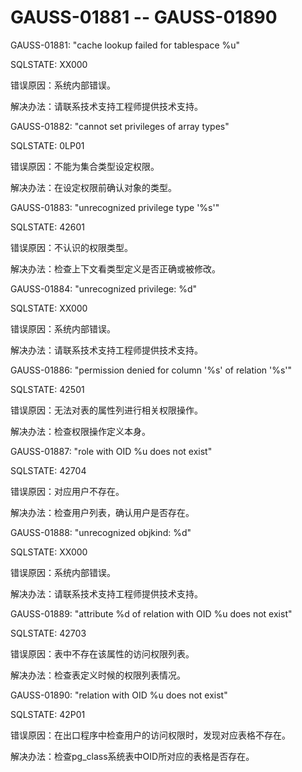 # GAUSS-01881 -- GAUSS-01890<a name="ZH-CN_TOPIC_0302073364"></a>

GAUSS-01881: "cache lookup failed for tablespace %u"

SQLSTATE: XX000

错误原因：系统内部错误。

解决办法：请联系技术支持工程师提供技术支持。

GAUSS-01882: "cannot set privileges of array types"

SQLSTATE: 0LP01

错误原因：不能为集合类型设定权限。

解决办法：在设定权限前确认对象的类型。

GAUSS-01883: "unrecognized privilege type '%s'"

SQLSTATE: 42601

错误原因：不认识的权限类型。

解决办法：检查上下文看类型定义是否正确或被修改。

GAUSS-01884: "unrecognized privilege: %d"

SQLSTATE: XX000

错误原因：系统内部错误。

解决办法：请联系技术支持工程师提供技术支持。

GAUSS-01886: "permission denied for column '%s' of relation '%s'"

SQLSTATE: 42501

错误原因：无法对表的属性列进行相关权限操作。

解决办法：检查权限操作定义本身。

GAUSS-01887: "role with OID %u does not exist"

SQLSTATE: 42704

错误原因：对应用户不存在。

解决办法：检查用户列表，确认用户是否存在。

GAUSS-01888: "unrecognized objkind: %d"

SQLSTATE: XX000

错误原因：系统内部错误。

解决办法：请联系技术支持工程师提供技术支持。

GAUSS-01889: "attribute %d of relation with OID %u does not exist"

SQLSTATE: 42703

错误原因：表中不存在该属性的访问权限列表。

解决办法：检查表定义时候的权限列表情况。

GAUSS-01890: "relation with OID %u does not exist"

SQLSTATE: 42P01

错误原因：在出口程序中检查用户的访问权限时，发现对应表格不存在。

解决办法：检查pg\_class系统表中OID所对应的表格是否存在。


